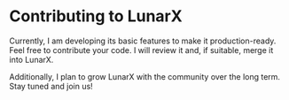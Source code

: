 # Contributing to LunarX
 
Currently, I am developing its basic features to make it production-ready.
Feel free to contribute your code. I will review it and, if suitable, merge it into LunarX.

Additionally, I plan to grow LunarX with the community over the long term.
Stay tuned and join us!
